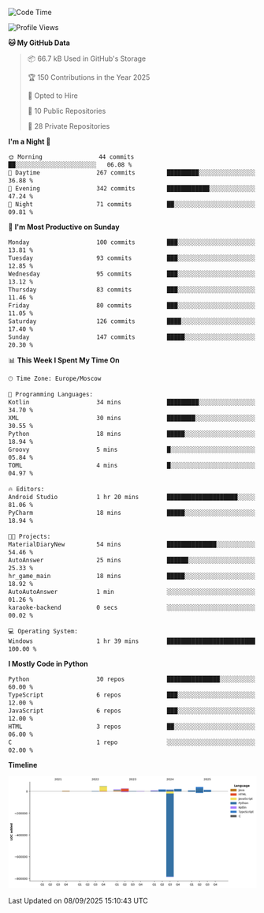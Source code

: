 <!--START_SECTION:waka-->
![Code Time](http://img.shields.io/badge/Code%20Time-811%20hrs%2031%20mins-blue)

![Profile Views](http://img.shields.io/badge/Profile%20Views-2-blue)

**🐱 My GitHub Data** 

> 📦 66.7 kB Used in GitHub's Storage 
 > 
> 🏆 150 Contributions in the Year 2025
 > 
> 💼 Opted to Hire
 > 
> 📜 10 Public Repositories 
 > 
> 🔑 28 Private Repositories 
 > 
**I'm a Night 🦉** 

```text
🌞 Morning                44 commits          ██░░░░░░░░░░░░░░░░░░░░░░░   06.08 % 
🌆 Daytime                267 commits         █████████░░░░░░░░░░░░░░░░   36.88 % 
🌃 Evening                342 commits         ████████████░░░░░░░░░░░░░   47.24 % 
🌙 Night                  71 commits          ██░░░░░░░░░░░░░░░░░░░░░░░   09.81 % 
```
📅 **I'm Most Productive on Sunday** 

```text
Monday                   100 commits         ███░░░░░░░░░░░░░░░░░░░░░░   13.81 % 
Tuesday                  93 commits          ███░░░░░░░░░░░░░░░░░░░░░░   12.85 % 
Wednesday                95 commits          ███░░░░░░░░░░░░░░░░░░░░░░   13.12 % 
Thursday                 83 commits          ███░░░░░░░░░░░░░░░░░░░░░░   11.46 % 
Friday                   80 commits          ███░░░░░░░░░░░░░░░░░░░░░░   11.05 % 
Saturday                 126 commits         ████░░░░░░░░░░░░░░░░░░░░░   17.40 % 
Sunday                   147 commits         █████░░░░░░░░░░░░░░░░░░░░   20.30 % 
```


📊 **This Week I Spent My Time On** 

```text
🕑︎ Time Zone: Europe/Moscow

💬 Programming Languages: 
Kotlin                   34 mins             █████████░░░░░░░░░░░░░░░░   34.70 % 
XML                      30 mins             ████████░░░░░░░░░░░░░░░░░   30.55 % 
Python                   18 mins             █████░░░░░░░░░░░░░░░░░░░░   18.94 % 
Groovy                   5 mins              █░░░░░░░░░░░░░░░░░░░░░░░░   05.84 % 
TOML                     4 mins              █░░░░░░░░░░░░░░░░░░░░░░░░   04.97 % 

🔥 Editors: 
Android Studio           1 hr 20 mins        ████████████████████░░░░░   81.06 % 
PyCharm                  18 mins             █████░░░░░░░░░░░░░░░░░░░░   18.94 % 

🐱‍💻 Projects: 
MaterialDiaryNew         54 mins             ██████████████░░░░░░░░░░░   54.46 % 
AutoAnswer               25 mins             ██████░░░░░░░░░░░░░░░░░░░   25.33 % 
hr_game_main             18 mins             █████░░░░░░░░░░░░░░░░░░░░   18.92 % 
AutoAutoAnswer           1 min               ░░░░░░░░░░░░░░░░░░░░░░░░░   01.26 % 
karaoke-backend          0 secs              ░░░░░░░░░░░░░░░░░░░░░░░░░   00.02 % 

💻 Operating System: 
Windows                  1 hr 39 mins        █████████████████████████   100.00 % 
```

**I Mostly Code in Python** 

```text
Python                   30 repos            ███████████████░░░░░░░░░░   60.00 % 
TypeScript               6 repos             ███░░░░░░░░░░░░░░░░░░░░░░   12.00 % 
JavaScript               6 repos             ███░░░░░░░░░░░░░░░░░░░░░░   12.00 % 
HTML                     3 repos             ██░░░░░░░░░░░░░░░░░░░░░░░   06.00 % 
C                        1 repo              ░░░░░░░░░░░░░░░░░░░░░░░░░   02.00 % 
```



**Timeline**

![Lines of Code chart](https://raw.githubusercontent.com/adlemx/adlemx/main/assets/bar_graph.png)


 Last Updated on 08/09/2025 15:10:43 UTC
<!--END_SECTION:waka-->
